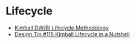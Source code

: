 # Lifecycle

- [Kimball DW/BI Lifecycle Methodology](./Kimball-DWBI-Lifecycle-Methodology.md)
- [Design Tip #115 Kimball Lifecycle in a Nutshell](./Kimball-Lifecycle-in-a-Nutshell.md)
